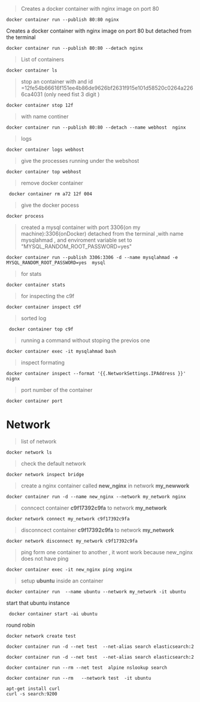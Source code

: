 > Creates a docker container with nginx image on port 80

```terminal
docker container run --publish 80:80 nginx
```

Creates a docker container with nginx image on port 80 but detached from the terminal

```terminal
docker container run --publish 80:80 --detach nginx
```

> List of containers

```terminal
docker container ls
```

> stop an container with and id =12fe54b66616f151ee4b86de9626bf2631f915e101d58520c0264a2266ca4031
> (only need fist 3 digit )

```terminal
docker container stop 12f
```

> with name continer

```terminal
docker container run --publish 80:80 --detach --name webhost  nginx
```

> logs

```terminal
docker container logs webhost
```

> give the processes running under the webshost

```terminal
docker container top webhost
```

> remove docker container

```terminal
 docker container rm a72 12f 004
```

> give the docker pocess

```terminal
docker process
```

> created a mysql container with port 3306(on my machine):3306(onDocker) detached from the terminal ,with name mysqlahmad , and enviroment variable set to "MYSQL_RANDOM_ROOT_PASSWORD=yes"

```terminal
docker container run --publish 3306:3306 -d --name mysqlahmad -e MYSQL_RANDOM_ROOT_PASSWORD=yes  mysql
```

> for stats

```terminal
docker container stats
```

> for inspecting the c9f

```terminal
docker container inspect c9f
```

> sorted log

```
 docker container top c9f
```

> running a command without stoping the previos one

```
docker container exec -it mysqlahmad bash
```

> inspect formating

```
docker container inspect --format '{{.NetworkSettings.IPAddress }}' nignx
```

> port number of the container

```
docker container port
```

# Network

> list of network

```
docker network ls
```

> check the default network

```
docker network inspect bridge
```

> create a nginx container called **new_nginx** in network **my_newwork**

```
docker container run -d --name new_nginx --network my_network nginx
```

> conncect container **c9f17392c9fa** to network **my_network**

```
docker network connect my_network c9f17392c9fa
```

> disconncect container **c9f17392c9fa** to network **my_network**

```
docker network disconnect my_network c9f17392c9fa
```

> ping form one container to another , it wont work because new_nginx does not have ping

```
docker container exec -it new_nginx ping xnginx
```

> setup **ubuntu** inside an container

```
docker container run  --name ubuntu --network my_network -it ubuntu
```

start that ubuntu instance

```
 docker container start -ai ubuntu
```

round robin

```
docker network create test

docker container run -d --net test  --net-alias search elasticsearch:2

docker container run -d --net test  --net-alias search elasticsearch:2

docker container run --rm --net test  alpine nslookup search

docker container run --rm   --network test  -it ubuntu

apt-get install curl
curl -s search:9200

```
